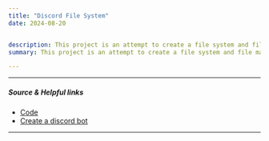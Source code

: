 ```yaml
---
title: "Discord File System" 
date: 2024-08-20


description: This project is an attempt to create a file system and file management system in a discord server using a discord bot
summary: This project is an attempt to create a file system and file management system in a discord server using a discord bot, still a work in progress.

---
```


---

##### Source & Helpful links
+ [Code](https://github.com/thomasbolf/discordfilesystem)
+ [Create a discord bot](https://discordpy.readthedocs.io/en/stable/discord.html)

---